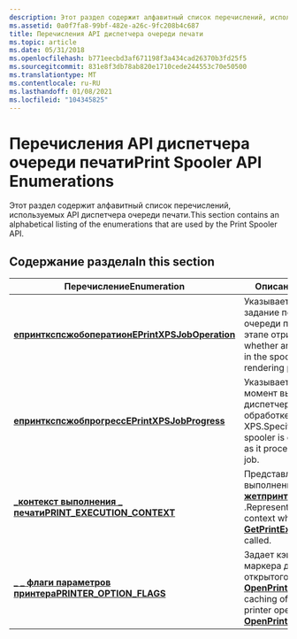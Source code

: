 ```yaml
---
description: Этот раздел содержит алфавитный список перечислений, используемых API диспетчера очереди печати.
ms.assetid: 0a0f7fa8-99bf-482e-a26c-9fc208b4c687
title: Перечисления API диспетчера очереди печати
ms.topic: article
ms.date: 05/31/2018
ms.openlocfilehash: b771eecbd3af671198f3a434cad26370b3fd25f5
ms.sourcegitcommit: 831e8f3db78ab820e1710cede244553c70e50500
ms.translationtype: MT
ms.contentlocale: ru-RU
ms.lasthandoff: 01/08/2021
ms.locfileid: "104345825"
---
```

# <a name="print-spooler-api-enumerations"></a><span data-ttu-id="169e1-103">Перечисления API диспетчера очереди печати</span><span class="sxs-lookup"><span data-stu-id="169e1-103">Print Spooler API Enumerations</span></span>

<span data-ttu-id="169e1-104">Этот раздел содержит алфавитный список перечислений, используемых API диспетчера очереди печати.</span><span class="sxs-lookup"><span data-stu-id="169e1-104">This section contains an alphabetical listing of the enumerations that are used by the Print Spooler API.</span></span>

## <a name="in-this-section"></a><span data-ttu-id="169e1-105">Содержание раздела</span><span class="sxs-lookup"><span data-stu-id="169e1-105">In this section</span></span>



| <span data-ttu-id="169e1-106">Перечисление</span><span class="sxs-lookup"><span data-stu-id="169e1-106">Enumeration</span></span>                                                             | <span data-ttu-id="169e1-107">Описание</span><span class="sxs-lookup"><span data-stu-id="169e1-107">Description</span></span>                                                                                                        |
|-------------------------------------------------------------------------|--------------------------------------------------------------------------------------------------------------------|
| [<span data-ttu-id="169e1-108">**епринткспсжобоператион**</span><span class="sxs-lookup"><span data-stu-id="169e1-108">**EPrintXPSJobOperation**</span></span>](eprintxpsjoboperation.md)<br/>       | <span data-ttu-id="169e1-109">Указывает, находится ли задание печати XPS в очереди печати или на этапе отрисовки.</span><span class="sxs-lookup"><span data-stu-id="169e1-109">Specifies whether an XPS print job is in the spooling or the rendering phase.</span></span><br/>                           |
| [<span data-ttu-id="169e1-110">**епринткспсжобпрогресс**</span><span class="sxs-lookup"><span data-stu-id="169e1-110">**EPrintXPSJobProgress**</span></span>](eprintxpsjobprogress.md)<br/>         | <span data-ttu-id="169e1-111">Указывает, что в данный момент выполняет диспетчер очереди при обработке задания печати XPS.</span><span class="sxs-lookup"><span data-stu-id="169e1-111">Specifies what the spooler is currently doing as it processes an XPS print job.</span></span><br/>                         |
| [<span data-ttu-id="169e1-112">**\_контекст выполнения \_ печати**</span><span class="sxs-lookup"><span data-stu-id="169e1-112">**PRINT\_EXECUTION\_CONTEXT**</span></span>](print-execution-context.md)<br/> | <span data-ttu-id="169e1-113">Представляет контекст выполнения при вызове [**жетпринтексекутиондата**](getprintexecutiondata.md) .</span><span class="sxs-lookup"><span data-stu-id="169e1-113">Represents the execution context when [**GetPrintExecutionData**](getprintexecutiondata.md) is called.</span></span><br/> |
| [<span data-ttu-id="169e1-114">**\_ \_ флаги параметров принтера**</span><span class="sxs-lookup"><span data-stu-id="169e1-114">**PRINTER\_OPTION\_FLAGS**</span></span>](printer-option-flags.md)<br/>       | <span data-ttu-id="169e1-115">Задает кэширование маркера для принтера, открытого с помощью [**OpenPrinter2**](openprinter2.md).</span><span class="sxs-lookup"><span data-stu-id="169e1-115">Specifies the caching of a handle for a printer opened with [**OpenPrinter2**](openprinter2.md).</span></span><br/>       |



 

 

 




